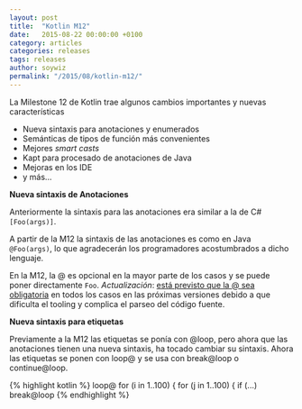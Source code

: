 ```yaml
---
layout: post
title:  "Kotlin M12"
date:   2015-08-22 00:00:00 +0100
category: articles
categories: releases
tags: releases
author: soywiz
permalink: "/2015/08/kotlin-m12/"
---
```


La Milestone 12 de Kotlin trae algunos cambios importantes y nuevas características

* Nueva sintaxis para anotaciones y enumerados
* Semánticas de tipos de función más convenientes
* Mejores *smart casts*
* Kapt para procesado de anotaciones de Java
* Mejoras en los IDE
* y más…

**Nueva sintaxis de Anotaciones**

Anteriormente la sintaxis para las anotaciones era similar a la de C# ```[Foo(args)]```.

A partir de la M12 la sintaxis de las anotaciones es como en Java ```@Foo(args)```, lo que agradecerán los programadores acostumbrados a dicho lenguaje.

En la M12, la @ es opcional en la mayor parte de los casos y se puede poner directamente ```Foo```. *Actualización*: [está previsto que la @ sea obligatoria](http://blog.jetbrains.com/kotlin/2015/08/modifiers-vs-annotations/) en todos los casos en las próximas versiones debido a que dificulta el tooling y complica el parseo del código fuente.

**Nueva sintaxis para etiquetas**

Previamente a la M12 las etiquetas se ponía con @loop, pero ahora que las anotaciones tienen una nueva sintaxis, ha tocado cambiar su sintaxis. Ahora las etiquetas se ponen con loop@ y se usa con break@loop o continue@loop.

{% highlight kotlin %}
loop@ for (i in 1..100) {
    for (j in 1..100) {
        if (...)
            break@loop
{% endhighlight %}